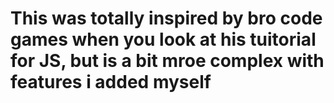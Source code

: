 <h1><b> This was totally inspired by bro code games when you look at his tuitorial for JS, but is a bit mroe complex with features i added myself</b></h1>